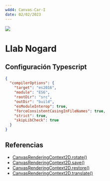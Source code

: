 ```yaml
---
w4d4: Canvas-Car-I
date: 02/02/2023
---
```


![](https://brand.corecode.school/logos/logo_core_wide.svg)

# Llab Nogard

## Configuración Typescript

```json
{
  "compilerOptions": {
    "target": "es2016",
    "module": "ES6",
    "rootDir": "src",
    "outDir": "build",
    "esModuleInterop": true,
    "forceConsistentCasingInFileNames": true,
    "strict": true,
    "skipLibCheck": true
  }
}
```

## Referencias

- [CanvasRenderingContext2D.rotate()](https://developer.mozilla.org/es/docs/Web/API/CanvasRenderingContext2D/rotate)
- [CanvasRenderingContext2D.save()](https://developer.mozilla.org/es/docs/Web/API/CanvasRenderingContext2D/save)
- [CanvasRenderingContext2D.restore()](https://developer.mozilla.org/en-US/docs/Web/API/CanvasRenderingContext2D/restore)
- [CanvasRenderingContext2D.translate()](https://developer.mozilla.org/en-US/docs/Web/API/CanvasRenderingContext2D/translate)

